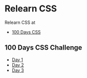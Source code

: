 
# Relearn CSS

Relearn CSS at

- [100 Days CSS](https://100dayscss.com/about/)


## 100 Days CSS Challenge

- [Day 1](./100dayscss/day1/)
- [Day 2](./100dayscss/day2/)
- [Day 3](./100dayscss/day3/)